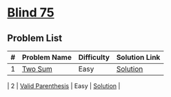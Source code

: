 
# [Blind 75](https://leetcode.com/problem-list/oizxjoit/)

## Problem List
| #  | Problem Name                                                                 | Difficulty | Solution Link |
|----|------------------------------------------------------------------------------|------------|---------------|
| 1  | [Two Sum](https://leetcode.com/problems/two-sum/)                            | Easy       | [Solution](./TwoSum.java) |

| 2  | [Valid Parenthesis](https://leetcode.com/problems/valid-parentheses/) | Easy       | [Solution](./ValidParentheses.java) |
